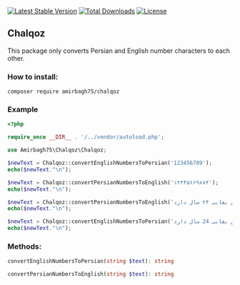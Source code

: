 [![Latest Stable Version](https://poser.pugx.org/amirbagh75/chalqoz/v)](//packagist.org/packages/amirbagh75/chalqoz) [![Total Downloads](https://poser.pugx.org/amirbagh75/chalqoz/downloads)](//packagist.org/packages/amirbagh75/chalqoz) [![License](https://poser.pugx.org/amirbagh75/chalqoz/license)](//packagist.org/packages/amirbagh75/chalqoz)

## Chalqoz

This package only converts Persian and English number characters to each other.

### How to install:
```
composer require amirbagh75/chalqoz
```

### Example
```php
<?php

require_once __DIR__ . '/../vendor/autoload.php';

use Amirbagh75\Chalqoz\Chalqoz;

$newText = Chalqoz::convertEnglishNumbersToPersian('123456789');
echo($newText."\n");

$newText = Chalqoz::convertPersianNumbersToEnglish('۱۲۳۴۵۶۶۹۸۷۴');
echo($newText."\n");

$newText = Chalqoz::convertPersianNumbersToEnglish('امیرحسین بقایی ۲۴ سال دارد.');
echo($newText."\n");

$newText = Chalqoz::convertEnglishNumbersToPersian('امیرحسین بقایی 24 سال دارد.');
echo($newText."\n");

```

### Methods:

```php
convertEnglishNumbersToPersian(string $text): string

convertPersianNumbersToEnglish(string $text): string
```
